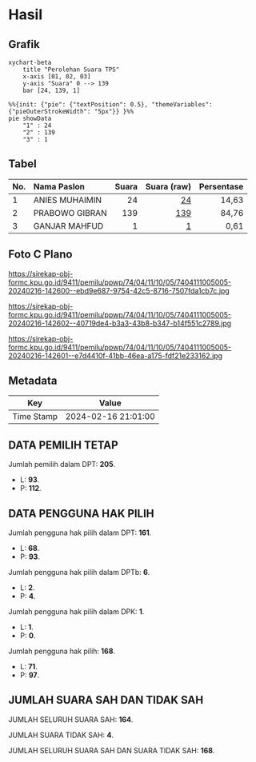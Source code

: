 # Hasil

## Grafik

```mermaid
xychart-beta
    title "Perolehan Suara TPS"
    x-axis [01, 02, 03]
    y-axis "Suara" 0 --> 139
    bar [24, 139, 1]
```

```mermaid
%%{init: {"pie": {"textPosition": 0.5}, "themeVariables": {"pieOuterStrokeWidth": "5px"}} }%%
pie showData
    "1" : 24
    "2" : 139
    "3" : 1
```

## Tabel

| No. | Nama Paslon    | Suara | Suara (raw) | Persentase |
|:--- |:-------------- | -----:| -----------:| ----------:|
| 1   | ANIES MUHAIMIN | 24    | [24][p-1]   | 14,63      |
| 2   | PRABOWO GIBRAN | 139   | [139][p-2]  | 84,76      |
| 3   | GANJAR MAHFUD  | 1     | [1][p-3]    | 0,61       |


[p-1]: https://github.com/gigit-pemilu/pemilu-2024-74-sulawesi-tenggara/blob/main/pilpres/hitung-suara/sub/74-sulawesi-tenggara/sub/04-buton/sub/11-pasarwajo/sub/1005-wakoko/sub/005-tps/sub/paslon-1.txt
[p-2]: https://github.com/gigit-pemilu/pemilu-2024-74-sulawesi-tenggara/blob/main/pilpres/hitung-suara/sub/74-sulawesi-tenggara/sub/04-buton/sub/11-pasarwajo/sub/1005-wakoko/sub/005-tps/sub/paslon-2.txt
[p-3]: https://github.com/gigit-pemilu/pemilu-2024-74-sulawesi-tenggara/blob/main/pilpres/hitung-suara/sub/74-sulawesi-tenggara/sub/04-buton/sub/11-pasarwajo/sub/1005-wakoko/sub/005-tps/sub/paslon-3.txt

## Foto C Plano

https://sirekap-obj-formc.kpu.go.id/9411/pemilu/ppwp/74/04/11/10/05/7404111005005-20240216-142600--ebd9e687-9754-42c5-8716-7507fda1cb7c.jpg

https://sirekap-obj-formc.kpu.go.id/9411/pemilu/ppwp/74/04/11/10/05/7404111005005-20240216-142602--40719de4-b3a3-43b8-b347-b14f551c2789.jpg

https://sirekap-obj-formc.kpu.go.id/9411/pemilu/ppwp/74/04/11/10/05/7404111005005-20240216-142601--e7d4410f-41bb-46ea-a175-fdf21e233162.jpg


## Metadata

| Key        | Value               |
| ---------- | ------------------- |
| Time Stamp | 2024-02-16 21:01:00 |


## DATA PEMILIH TETAP

Jumlah pemilih dalam DPT: **205**.
 * L: **93**.
 * P: **112**.

## DATA PENGGUNA HAK PILIH

Jumlah pengguna hak pilih dalam DPT: **161**.
 * L: **68**.
 * P: **93**.

Jumlah pengguna hak pilih dalam DPTb: **6**.
 * L: **2**.
 * P: **4**.

Jumlah pengguna hak pilih dalam DPK: **1**.
 * L: **1**.
 * P: **0**.

Jumlah pengguna hak pilih: **168**.
 * L: **71**.
 * P: **97**.

## JUMLAH SUARA SAH DAN TIDAK SAH

JUMLAH SELURUH SUARA SAH: **164**.

JUMLAH SUARA TIDAK SAH: **4**.

JUMLAH SELURUH SUARA SAH DAN SUARA TIDAK SAH: **168**.


